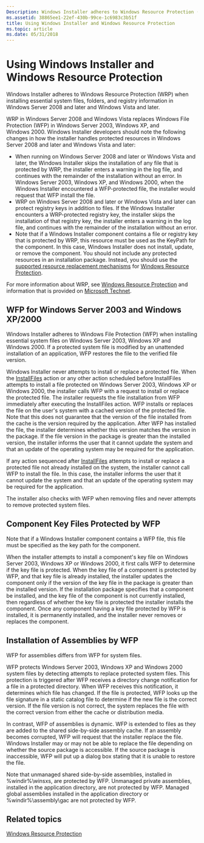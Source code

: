 ```yaml
---
Description: Windows Installer adheres to Windows Resource Protection (WRP) when installing essential system files, folders, and registry information in Windows Server 2008 and later and Windows Vista and later.
ms.assetid: 38865ee1-22ef-430b-99ce-1c6983c3b51f
title: Using Windows Installer and Windows Resource Protection
ms.topic: article
ms.date: 05/31/2018
---
```


# Using Windows Installer and Windows Resource Protection

Windows Installer adheres to Windows Resource Protection (WRP) when installing essential system files, folders, and registry information in Windows Server 2008 and later and Windows Vista and later.

WRP in Windows Server 2008 and Windows Vista replaces Windows File Protection (WFP) in Windows Server 2003, Windows XP, and Windows 2000. Windows Installer developers should note the following changes in how the installer handles protected resources in Windows Server 2008 and later and Windows Vista and later:

-   When running on Windows Server 2008 and later or Windows Vista and later, the Windows Installer skips the installation of any file that is protected by WRP, the installer enters a warning in the log file, and continues with the remainder of the installation without an error. In Windows Server 2003, Windows XP, and Windows 2000, when the Windows Installer encountered a WFP-protected file, the installer would request that WFP install the file.
-   WRP on Windows Server 2008 and later or Windows Vista and later can protect registry keys in addition to files. If the Windows Installer encounters a WRP-protected registry key, the installer skips the installation of that registry key, the installer enters a warning in the log file, and continues with the remainder of the installation without an error.
-   Note that if a Windows Installer component contains a file or registry key that is protected by WRP, this resource must be used as the KeyPath for the component. In this case, Windows Installer does not install, update, or remove the component. You should not include any protected resources in an installation package. Instead, you should use the [supported resource replacement mechanisms](https://msdn.microsoft.com/library/Aa382540(v=VS.85).aspx) for [Windows Resource Protection](https://msdn.microsoft.com/library/Cc185681(v=VS.85).aspx).

For more information about WRP, see [Windows Resource Protection](https://msdn.microsoft.com/library/Cc185681(v=VS.85).aspx) and information that is provided on [Microsoft Technet](https://go.microsoft.com/fwlink/p/?LinkID=53781).

## WFP for Windows Server 2003 and Windows XP/2000

Windows Installer adheres to Windows File Protection (WFP) when installing essential system files on Windows Server 2003, Windows XP and Windows 2000. If a protected system file is modified by an unattended installation of an application, WFP restores the file to the verified file version.

Windows Installer never attempts to install or replace a protected file. When the [InstallFiles](installfiles-action.md) action or any other action scheduled before InstallFiles attempts to install a file protected on Windows Server 2003, Windows XP or Windows 2000, the installer calls WFP with a request to install or replace the protected file. The installer requests the file installation from WFP immediately after executing the InstallFiles action. WFP installs or replaces the file on the user's system with a cached version of the protected file. Note that this does not guarantee that the version of the file installed from the cache is the version required by the application. After WFP has installed the file, the installer determines whether this version matches the version in the package. If the file version in the package is greater than the installed version, the installer informs the user that it cannot update the system and that an update of the operating system may be required for the application.

If any action sequenced after [InstallFiles](installfiles-action.md) attempts to install or replace a protected file not already installed on the system, the installer cannot call WFP to install the file. In this case, the installer informs the user that it cannot update the system and that an update of the operating system may be required for the application.

The installer also checks with WFP when removing files and never attempts to remove protected system files.

## Component Key Files Protected by WFP

Note that if a Windows Installer component contains a WFP file, this file must be specified as the key path for the component.

When the installer attempts to install a component's key file on Windows Server 2003, Windows XP or Windows 2000, it first calls WFP to determine if the key file is protected. When the key file of a component is protected by WFP, and that key file is already installed, the installer updates the component only if the version of the key file in the package is greater than the installed version. If the installation package specifies that a component be installed, and the key file of the component is not currently installed, then regardless of whether the key file is protected the installer installs the component. Once any component having a key file protected by WFP is installed, it is permanently installed, and the installer never removes or replaces the component.

## Installation of Assemblies by WFP

WFP for assemblies differs from WFP for system files.

WFP protects Windows Server 2003, Windows XP and Windows 2000 system files by detecting attempts to replace protected system files. This protection is triggered after WFP receives a directory change notification for a file in a protected directory. When WFP receives this notification, it determines which file has changed. If the file is protected, WFP looks up the file signature in a static catalog file to determine if the new file is the correct version. If the file version is not correct, the system replaces the file with the correct version from either the cache or distribution media.

In contrast, WFP of assemblies is dynamic. WFP is extended to files as they are added to the shared side-by-side assembly cache. If an assembly becomes corrupted, WFP will request that the installer replace the file. Windows Installer may or may not be able to replace the file depending on whether the source package is accessible. If the source package is inaccessible, WFP will put up a dialog box stating that it is unable to restore the file.

Note that unmanaged shared side-by-side assemblies, installed in %windir%\\winsxs, are protected by WFP. Unmanaged private assemblies, installed in the application directory, are not protected by WFP. Managed global assemblies installed in the application directory or %windir%\\assembly\\gac are not protected by WFP.

## Related topics

<dl> <dt>

[Windows Resource Protection](https://msdn.microsoft.com/library/Cc185681(v=VS.85).aspx)
</dt> </dl>

 

 



